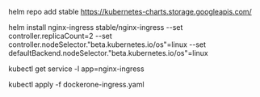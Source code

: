 helm repo add stable https://kubernetes-charts.storage.googleapis.com/

helm install nginx-ingress stable/nginx-ingress --set controller.replicaCount=2 --set controller.nodeSelector."beta\.kubernetes\.io/os"=linux --set defaultBackend.nodeSelector."beta\.kubernetes\.io/os"=linux

kubectl get service -l app=nginx-ingress 

kubectl apply -f dockerone-ingress.yaml